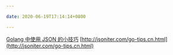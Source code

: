 ```yaml
---

date: 2020-06-19T17:14:14+0800

---
```


[Golang 中使用 JSON 的小技巧](https://colobu.com/2017/06/21/json-tricks-in-Go)
[http://jsoniter.com/go-tips.cn.html](http://jsoniter.com/go-tips.cn.html)
